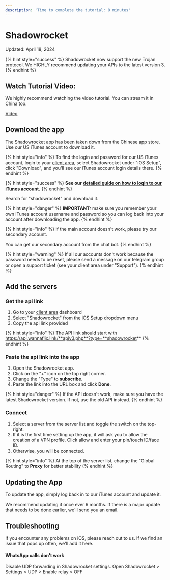 ```yaml
---
description: 'Time to complete the tutorial: 8 minutes'
---
```


# Shadowrocket

Updated: April 18, 2024

{% hint style="success" %}
Shadowrocket now support the new Trojan protocol. We HIGHLY recommend updating your APIs to the latest version 3.
{% endhint %}

## Watch Tutorial Video:

We highly recommend watching the video tutorial. You can stream it in China too.

[Video](https://watch.cloudflarestream.com/11c409c0fca6a7925f61e28945ff4bd1)

## Download the app

The Shadowrocket app has been taken down from the Chinese app store. Use our US iTunes account to download it.

{% hint style="info" %}
To find the login and password for our US iTunes account, login to your [client area](https://wannaflix.com/clientarea.php), select Shadowrocket under "iOS Setup", click "Download", and you'll see our iTunes account login details there.
{% endhint %}

{% hint style="success" %}
**See our** [**detailed guide on how to login to our iTunes account.**](switching-itunes-account.md)
{% endhint %}

Search for "shadowrocket" and download it.

{% hint style="danger" %}
**IMPORTANT:** make sure you remember your own iTunes account username and password so you can log back into your account after downloading the app.
{% endhint %}

{% hint style="info" %}
If the main account doesn't work, please try our secondary account.&#x20;

You can get our secondary account from the chat bot.
{% endhint %}

{% hint style="warning" %}
If all our accounts don't work because the password needs to be reset, please send a message on our telegram group  or open a support ticket (see your client area under "Support").
{% endhint %}

## Add the servers

### Get the api link

1. Go to your [client area](https://wannaflix.com/clientarea.php) dashboard
2. Select "Shadowrocket" from the iOS Setup dropdown menu
3. Copy the api link provided&#x20;

{% hint style="info" %}
The API link should start with https://api.wannaflix.link/**apiv3.php**?type=**shadowrocket**
{% endhint %}

### Paste the api link into the app

1. Open the Shadowrocket app.
2. Click on the "+" icon on the top right corner.
3. Change the "Type" to **subscribe**.
4. Paste the link into the URL box and click **Done**.

{% hint style="danger" %}
If the API doesn't work, make sure you have the latest Shadowrocket version. If not, use the old API instead.
{% endhint %}

### **Connect**

1. Select a server from the server list and toggle the switch on the top-right.
2. If it is the first time setting up the app, it will ask you to allow the creation of a VPN profile. Click allow and enter your pin/touch ID/face ID.
3. Otherwise, you will be connected.

{% hint style="info" %}
At the top of the server list, change the "Global Routing" to **Proxy** for better stability
{% endhint %}

## Updating the App

To update the app, simply log back in to our iTunes account and update it.&#x20;

We recommend updating it once ever 6 months. If there is a major update that needs to be done earlier, we'll send you an email.

## Troubleshooting

If you encounter any problems on iOS, please reach out to us. If we find an issue that pops up often, we'll add it here.

#### WhatsApp calls don't work

Disable UDP forwarding in Shadowrocket settings. Open Shadowrocket > Settings > UDP > Enable relay > OFF
